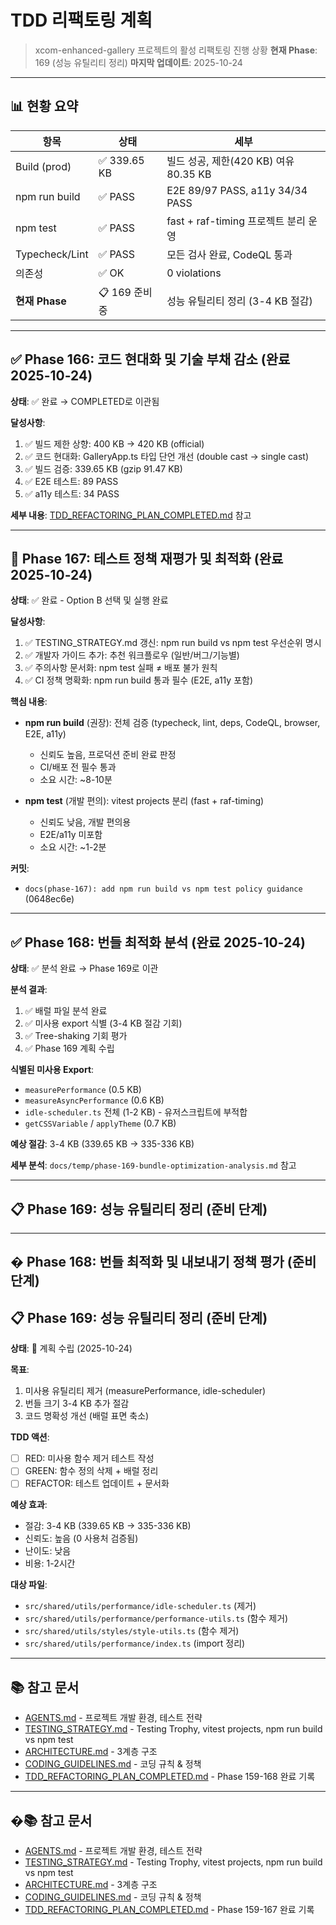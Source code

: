 # TDD 리팩토링 계획

> xcom-enhanced-gallery 프로젝트의 활성 리팩토링 진행 상황 **현재 Phase**: 169
> (성능 유틸리티 정리) **마지막 업데이트**: 2025-10-24

---

## 📊 현황 요약

| 항목           | 상태          | 세부                                  |
| -------------- | ------------- | ------------------------------------- |
| Build (prod)   | ✅ 339.65 KB  | 빌드 성공, 제한(420 KB) 여유 80.35 KB |
| npm run build  | ✅ PASS       | E2E 89/97 PASS, a11y 34/34 PASS       |
| npm test       | ✅ PASS       | fast + raf-timing 프로젝트 분리 운영  |
| Typecheck/Lint | ✅ PASS       | 모든 검사 완료, CodeQL 통과           |
| 의존성         | ✅ OK         | 0 violations                          |
| **현재 Phase** | 📋 169 준비중 | 성능 유틸리티 정리 (3-4 KB 절감)      |

---

## ✅ Phase 166: 코드 현대화 및 기술 부채 감소 (완료 2025-10-24)

**상태**: ✅ 완료 → COMPLETED로 이관됨

**달성사항**:

1. ✅ 빌드 제한 상향: 400 KB → 420 KB (official)
2. ✅ 코드 현대화: GalleryApp.ts 타입 단언 개선 (double cast → single cast)
3. ✅ 빌드 검증: 339.65 KB (gzip 91.47 KB)
4. ✅ E2E 테스트: 89 PASS
5. ✅ a11y 테스트: 34 PASS

**세부 내용**:
[TDD_REFACTORING_PLAN_COMPLETED.md](./TDD_REFACTORING_PLAN_COMPLETED.md) 참고

---

## 🔄 Phase 167: 테스트 정책 재평가 및 최적화 (완료 2025-10-24)

**상태**: ✅ 완료 - Option B 선택 및 실행 완료

**달성사항**:

1. ✅ TESTING_STRATEGY.md 갱신: npm run build vs npm test 우선순위 명시
2. ✅ 개발자 가이드 추가: 추천 워크플로우 (일반/버그/기능별)
3. ✅ 주의사항 문서화: npm test 실패 ≠ 배포 불가 원칙
4. ✅ CI 정책 명확화: npm run build 통과 필수 (E2E, a11y 포함)

**핵심 내용**:

- **npm run build** (권장): 전체 검증 (typecheck, lint, deps, CodeQL, browser,
  E2E, a11y)
  - 신뢰도 높음, 프로덕션 준비 완료 판정
  - CI/배포 전 필수 통과
  - 소요 시간: ~8-10분

- **npm test** (개발 편의): vitest projects 분리 (fast + raf-timing)
  - 신뢰도 낮음, 개발 편의용
  - E2E/a11y 미포함
  - 소요 시간: ~1-2분

**커밋**:

- `docs(phase-167): add npm run build vs npm test policy guidance` (0648ec6e)

---

## ✅ Phase 168: 번들 최적화 분석 (완료 2025-10-24)

**상태**: ✅ 분석 완료 → Phase 169로 이관

**분석 결과**:

1. ✅ 배럴 파일 분석 완료
2. ✅ 미사용 export 식별 (3-4 KB 절감 기회)
3. ✅ Tree-shaking 기회 평가
4. ✅ Phase 169 계획 수립

**식별된 미사용 Export**:

- `measurePerformance` (0.5 KB)
- `measureAsyncPerformance` (0.6 KB)
- `idle-scheduler.ts` 전체 (1-2 KB) - 유저스크립트에 부적합
- `getCSSVariable` / `applyTheme` (0.7 KB)

**예상 절감**: 3-4 KB (339.65 KB → 335-336 KB)

**세부 분석**: `docs/temp/phase-169-bundle-optimization-analysis.md` 참고

---

## 📋 Phase 169: 성능 유틸리티 정리 (준비 단계)

---

## � Phase 168: 번들 최적화 및 내보내기 정책 평가 (준비 단계)

## 📋 Phase 169: 성능 유틸리티 정리 (준비 단계)

**상태**: 🎯 계획 수립 (2025-10-24)

**목표**:

1. 미사용 유틸리티 제거 (measurePerformance, idle-scheduler)
2. 번들 크기 3-4 KB 추가 절감
3. 코드 명확성 개선 (배럴 표면 축소)

**TDD 액션**:

- [ ] RED: 미사용 함수 제거 테스트 작성
- [ ] GREEN: 함수 정의 삭제 + 배럴 정리
- [ ] REFACTOR: 테스트 업데이트 + 문서화

**예상 효과**:

- 절감: 3-4 KB (339.65 KB → 335-336 KB)
- 신뢰도: 높음 (0 사용처 검증됨)
- 난이도: 낮음
- 비용: 1-2시간

**대상 파일**:

- `src/shared/utils/performance/idle-scheduler.ts` (제거)
- `src/shared/utils/performance/performance-utils.ts` (함수 제거)
- `src/shared/utils/styles/style-utils.ts` (함수 제거)
- `src/shared/utils/performance/index.ts` (import 정리)

---

## 📚 참고 문서

- [AGENTS.md](../AGENTS.md) - 프로젝트 개발 환경, 테스트 전략
- [TESTING_STRATEGY.md](./TESTING_STRATEGY.md) - Testing Trophy, vitest
  projects, npm run build vs npm test
- [ARCHITECTURE.md](./ARCHITECTURE.md) - 3계층 구조
- [CODING_GUIDELINES.md](./CODING_GUIDELINES.md) - 코딩 규칙 & 정책
- [TDD_REFACTORING_PLAN_COMPLETED.md](./TDD_REFACTORING_PLAN_COMPLETED.md) -
  Phase 159-168 완료 기록

---

## �📚 참고 문서

- [AGENTS.md](../AGENTS.md) - 프로젝트 개발 환경, 테스트 전략
- [TESTING_STRATEGY.md](./TESTING_STRATEGY.md) - Testing Trophy, vitest
  projects, npm run build vs npm test
- [ARCHITECTURE.md](./ARCHITECTURE.md) - 3계층 구조
- [CODING_GUIDELINES.md](./CODING_GUIDELINES.md) - 코딩 규칙 & 정책
- [TDD_REFACTORING_PLAN_COMPLETED.md](./TDD_REFACTORING_PLAN_COMPLETED.md) -
  Phase 159-167 완료 기록
